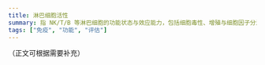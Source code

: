 ```yaml
---
title: 淋巴细胞活性
summary: 指 NK/T/B 等淋巴细胞的功能状态与效应能力，包括细胞毒性、增殖与细胞因子分泌等。
tags: ["免疫", "功能", "评估"]
---
```


（正文可根据需要补充）
